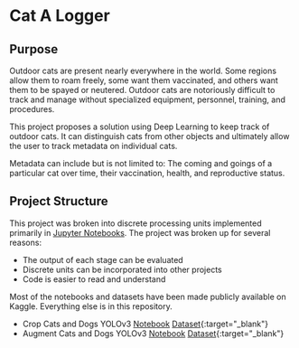 

# Cat A Logger
## Purpose
Outdoor cats are present nearly everywhere in the world. Some regions allow them to roam freely, some want them vaccinated, and others want them to be spayed or neutered. Outdoor cats are notoriously difficult to track and manage without specialized equipment, personnel, training, and procedures.

This project proposes a solution using Deep Learning to keep track of outdoor cats. It can distinguish cats from other objects and ultimately allow the user to track metadata on individual cats.

Metadata can include but is not limited to: The coming and goings of a particular cat over time, their vaccination, health, and reproductive status.

## Project Structure
This project was broken into discrete processing units implemented primarily in [Jupyter Notebooks](https://jupyter.org/).  The project was broken up for several reasons:

 - The output of each stage can be evaluated
 - Discrete units can be incorporated into other projects
 - Code is easier to read and understand

Most of the notebooks and datasets have been made publicly available on Kaggle.  Everything else is in this repository.

- Crop Cats and Dogs YOLOv3 [Notebook](https://www.kaggle.com/bobbo1/crop-cats-and-dogs-yolov3) [Dataset](https://www.kaggle.com/bobbo1/cropped-cats-and-dogs){:target="_blank"}
- Augment Cats and Dogs YOLOv3 [Notebook](https://www.kaggle.com/bobbo1/augment-cats-and-dogs) [Dataset](https://www.kaggle.com/bobbo1/augmented-cats-and-dogs){:target="_blank"}
